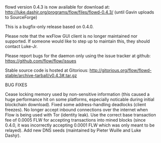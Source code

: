 flowd version 0.4.3 is now available for download at:
http://luke.dashjr.org/programs/flow/files/flowd-0.4.3/ (until Gavin uploads to SourceForge)

This is a bugfix-only release based on 0.4.0.

Please note that the wxFlow GUI client is no longer maintained nor supported. If someone would like to step up to maintain this, they should contact Luke-Jr.

Please report bugs for the daemon only using the issue tracker at github:
https://github.com/flow/flow/issues

Stable source code is hosted at Gitorious:
http://gitorious.org/flow/flowd-stable/archive-tarball/v0.4.3#.tar.gz

BUG FIXES

Cease locking memory used by non-sensitive information (this caused a huge performance hit on some platforms, especially noticable during initial blockchain download).
Fixed some address-handling deadlocks (client freezes).
No longer accept inbound connections over the internet when Flow is being used with Tor (identity leak).
Use the correct base transaction fee of 0.0005 FLW for accepting transactions into mined blocks (since 0.4.0, it was incorrectly accepting 0.0001 FLW which was only meant to be relayed).
Add new DNS seeds (maintained by Pieter Wuille and Luke Dashjr).

